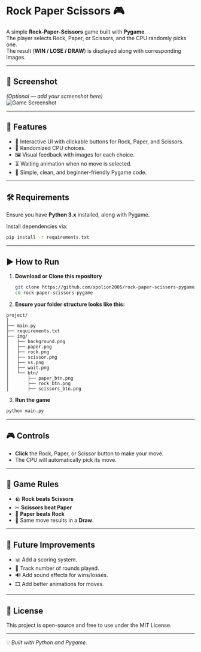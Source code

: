 # Rock Paper Scissors 🎮

A simple **Rock-Paper-Scissors** game built with **Pygame**.  
The player selects Rock, Paper, or Scissors, and the CPU randomly picks one.  
The result (**WIN / LOSE / DRAW**) is displayed along with corresponding images.

---

## 📸 Screenshot
*(Optional — add your screenshot here)*  
![Game Screenshot](https://i.ibb.co/SwZM9gQ9/Screenshot-2025-08-11-131121.png)

---

## 🚀 Features
- 🎯 Interactive UI with clickable buttons for Rock, Paper, and Scissors.
- 🤖 Randomized CPU choices.
- 🖼 Visual feedback with images for each choice.
- ⏳ Waiting animation when no move is selected.
- 🐍 Simple, clean, and beginner-friendly Pygame code.

---

## 🛠 Requirements
Ensure you have **Python 3.x** installed, along with Pygame.

Install dependencies via:
```bash
pip install -r requirements.txt
```

---

## ▶ How to Run
1. **Download or Clone this repository**  
   ```bash
   git clone https://github.com/xpolion2005/rock-paper-scissors-pygame.git
   cd rock-paper-scissors-pygame
   ```

2. **Ensure your folder structure looks like this:**
```
project/
│
├── main.py
├── requirements.txt
├── img/
│   ├── background.png
│   ├── paper.png
│   ├── rock.png
│   ├── scissor.png
│   ├── vs.png
│   ├── wait.png
│   └── btn/
│       ├── paper_btn.png
│       ├── rock_btn.png
│       ├── scissors_btn.png
```

3. **Run the game**
```bash
python main.py
```

---

## 🎮 Controls
- **Click** the Rock, Paper, or Scissor button to make your move.
- The CPU will automatically pick its move.

---

## 📜 Game Rules
- 🪨 **Rock beats Scissors**
- ✂ **Scissors beat Paper**
- 📄 **Paper beats Rock**
- 🔁 Same move results in a **Draw**.

---

## 🧩 Future Improvements
- 📊 Add a scoring system.
- 🔢 Track number of rounds played.
- 🔊 Add sound effects for wins/losses.
- 🎞 Add better animations for moves.

---

## 📄 License
This project is open-source and free to use under the MIT License.

---

💡 *Built with Python and Pygame.*
